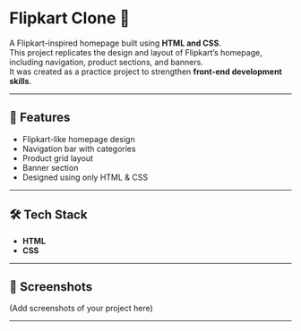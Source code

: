 # Flipkart Clone 🛒

A Flipkart-inspired homepage built using **HTML and CSS**.  
This project replicates the design and layout of Flipkart’s homepage, including navigation, product sections, and banners.  
It was created as a practice project to strengthen **front-end development skills**.

---

## 🚀 Features
- Flipkart-like homepage design  
- Navigation bar with categories  
- Product grid layout  
- Banner section  
- Designed using only HTML & CSS  

---

## 🛠️ Tech Stack
- **HTML**  
- **CSS**  

---

## 📸 Screenshots
(Add screenshots of your project here)

---

